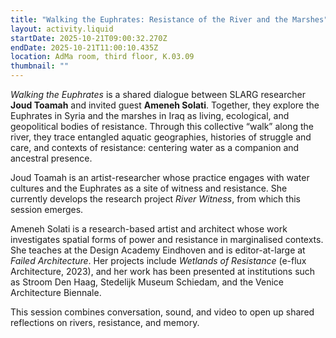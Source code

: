 ```yaml
---
title: "Walking the Euphrates: Resistance of the River and the Marshes"
layout: activity.liquid
startDate: 2025-10-21T09:00:32.270Z
endDate: 2025-10-21T11:00:10.435Z
location: AdMa room, third floor, K.03.09
thumbnail: ""
---
```

<!--StartFragment-->

*Walking the Euphrates* is a shared dialogue between SLARG researcher **Joud Toamah** and invited guest **Ameneh Solati**. Together, they explore the Euphrates in Syria and the marshes in Iraq as living, ecological, and geopolitical bodies of resistance. Through this collective “walk” along the river, they trace entangled aquatic geographies, histories of struggle and care, and contexts of resistance: centering water as a companion and ancestral presence. 

Joud Toamah is an artist-researcher whose practice engages with water cultures and the Euphrates as a site of witness and resistance. She currently develops the research project *River Witness*, from which this session emerges.

Ameneh Solati is a research-based artist and architect whose work investigates spatial forms of power and resistance in marginalised contexts. She teaches at the Design Academy Eindhoven and is editor-at-large at *Failed Architecture*. Her projects include *Wetlands of Resistance* (e-flux Architecture, 2023), and her work has been presented at institutions such as Stroom Den Haag, Stedelijk Museum Schiedam, and the Venice Architecture Biennale.

This session combines conversation, sound, and video to open up shared reflections on rivers, resistance, and memory.

<!--EndFragment-->